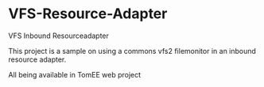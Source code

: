 # VFS-Resource-Adapter
VFS Inbound Resourceadapter

This project is a sample on using a commons vfs2 filemonitor in an inbound resource adapter.

All being available in TomEE web project
